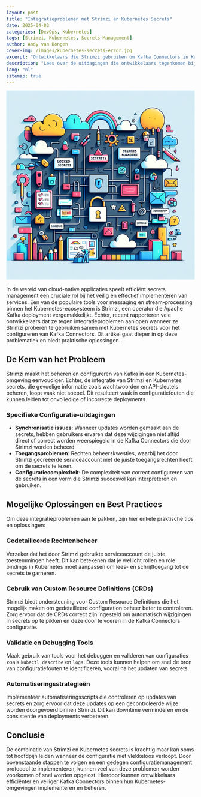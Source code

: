 ```yaml
---
layout: post
title: "Integratieproblemen met Strimzi en Kubernetes Secrets"
date: 2025-04-02
categories: [DevOps, Kubernetes]
tags: [Strimzi, Kubernetes, Secrets Management]
author: Andy van Dongen
cover-img: /images/kubernetes-secrets-error.jpg
excerpt: "Ontwikkelaars die Strimzi gebruiken om Kafka Connectors in Kubernetes te implementeren, ervaren configuratiefouten met secrets management, wat de efficiëntie van de implementatie beïnvloedt."
description: "Lees over de uitdagingen die ontwikkelaars tegenkomen bij het integreren van Strimzi en Kubernetes secrets en de oplossingen die de efficiency kunnen verbeteren."
lang: "nl"
sitemap: true
---
```


![Foutmeldingen bij het beheer van Kubernetes secrets](/images/kubernetes-secrets-error.jpg)

In de wereld van cloud-native applicaties speelt efficiënt secrets management een cruciale rol bij het veilig en effectief implementeren van services. Een van de populaire tools voor messaging en stream-processing binnen het Kubernetes-ecosysteem is Strimzi, een operator die Apache Kafka deployment vergemakkelijkt. Echter, recent rapporteren vele ontwikkelaars dat ze tegen integratieproblemen aanlopen wanneer ze Strimzi proberen te gebruiken samen met Kubernetes secrets voor het configureren van Kafka Connectors. Dit artikel gaat dieper in op deze problematiek en biedt praktische oplossingen.

## De Kern van het Probleem

Strimzi maakt het beheren en configureren van Kafka in een Kubernetes-omgeving eenvoudiger. Echter, de integratie van Strimzi en Kubernetes secrets, die gevoelige informatie zoals wachtwoorden en API-sleutels beheren, loopt vaak niet soepel. Dit resulteert vaak in configuratiefouten die kunnen leiden tot onvolledige of incorrecte deployments.

### Specifieke Configuratie-uitdagingen

- **Synchronisatie issues**: Wanneer updates worden gemaakt aan de secrets, hebben gebruikers ervaren dat deze wijzigingen niet altijd direct of correct worden weerspiegeld in de Kafka Connectors die door Strimzi worden beheerd.
- **Toegangsproblemen**: Rechten beheerskwesties, waarbij het door Strimzi gecreëerde serviceaccount niet de juiste toegangsrechten heeft om de secrets te lezen.
- **Configuratiecomplexiteit**: De complexiteit van correct configureren van de secrets in een vorm die Strimzi succesvol kan interpreteren en gebruiken.

## Mogelijke Oplossingen en Best Practices

Om deze integratieproblemen aan te pakken, zijn hier enkele praktische tips en oplossingen:

### Gedetailleerde Rechtenbeheer

Verzeker dat het door Strimzi gebruikte serviceaccount de juiste toestemmingen heeft. Dit kan betekenen dat je wellicht rollen en role bindings in Kubernetes moet aanpassen om lees- en schrijftoegang tot de secrets te garneren.

### Gebruik van Custom Resource Definitions (CRDs)

Strimzi biedt ondersteuning voor Custom Resource Definitions die het mogelijk maken om gedetailleerd configuration beheer beter te controleren. Zorg ervoor dat de CRDs correct zijn ingesteld om automatisch wijzigingen in secrets op te pikken en deze door te voeren in de Kafka Connectors configuratie.

### Validatie en Debugging Tools

Maak gebruik van tools voor het debuggen en valideren van configuraties zoals `kubectl describe` en `logs`. Deze tools kunnen helpen om snel de bron van configuratiefouten te identificeren, vooral na het updaten van secrets.

### Automatiseringsstrategieën

Implementeer automatiseringsscripts die controleren op updates van secrets en zorg ervoor dat deze updates op een gecontroleerde wijze worden doorgevoerd binnen Strimzi. Dit kan downtime verminderen en de consistentie van deployments verbeteren.

## Conclusie

De combinatie van Strimzi en Kubernetes secrets is krachtig maar kan soms tot hoofdpijn leiden wanneer de configuratie niet vlekkeloos verloopt. Door bovenstaande stappen te volgen en een gedegen configuratiemanagement protocool te implementeren, kunnen veel van deze problemen worden voorkomen of snel worden opgelost. Hierdoor kunnen ontwikkelaars efficiënter en veiliger Kafka Connectors binnen hun Kubernetes-omgevingen implementeren en beheren.